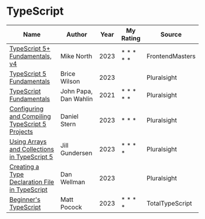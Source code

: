 # TypeScript

| Name                                                                                                                                    | Author                | Year | My Rating      | Source          |
| --------------------------------------------------------------------------------------------------------------------------------------- | --------------------- | ---- | -------------- | --------------- |
| [TypeScript 5+ Fundamentals, v4](https://frontendmasters.com/workshops/typescript-v4/)                                                  | Mike North            | 2023 | \* \* \* \* \* | FrontendMasters |
| [TypeScript 5 Fundamentals](https://app.pluralsight.com/library/courses/typescript-5-fundamentals)                                      | Brice Wilson          | 2023 |                | Pluralsight     |
| [TypeScript Fundamentals](https://app.pluralsight.com/library/courses/typescript-fundamentals)                                          | John Papa, Dan Wahlin | 2021 | \* \* \* \* \* | Pluralsight     |
| [Configuring and Compiling TypeScript 5 Projects](https://app.pluralsight.com/library/courses/typescript-5-arrays-collections)          | Daniel Stern          | 2023 | \* \* \*       | Pluralsight     |
| [Using Arrays and Collections in TypeScript 5](https://app.pluralsight.com/library/courses/typescript-5-projects-configuring-compiling) | Jill Gundersen        | 2023 | \* \* \* \*    | Pluralsight     |
| [Creating a Type Declaration File in TypeScript](https://app.pluralsight.com/library/courses/typescript-creating-type-declaration-file) | Dan Wellman           | 2023 |                | Pluralsight     |
| [Beginner's TypeScript](https://www.totaltypescript.com/tutorials/beginners-typescript)                                                 | Matt Pocock           | 2023 | \* \* \* \*    | TotalTypeScript |
